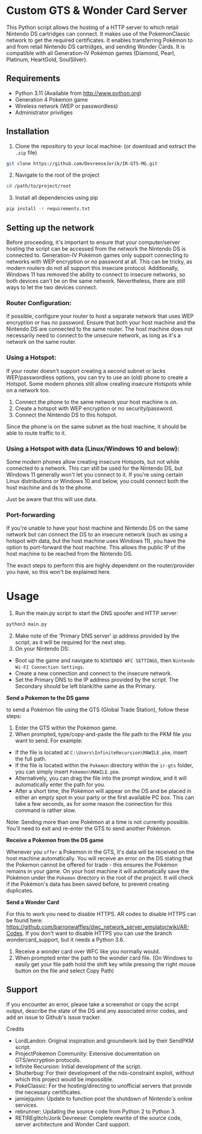 # Custom GTS & Wonder Card Server

This Python script allows the hosting of a HTTP server to which retail Nintendo DS cartridges can connect. It makes use of the PokemonClassic network to get the required certificates. It enables transferring Pokémon to and from retail Nintendo DS cartridges, and sending Wonder Cards. It is compatible with all Generation-IV Pokémon games (Diamond, Pearl, Platinum, HeartGold, SoulSilver).

## Requirements

- Python 3.11 (Available from http://www.python.org)
- Generation 4 Pokemon game
- Wireless network (WEP or passwordless)
- Administrator priviliges

## Installation

1. Clone the repository to your local machine: (or download and extract the `.zip` file)
```bash
git clone https://github.com/DevreeseJorik/IR-GTS-MG.git
```
2. Navigate to the root of the project
```bash
cd /path/to/project/root
```
3. Install all dependencies using pip
```bash
pip install -r requirements.txt
```

## Setting up the network

Before proceeding, it's important to ensure that your computer/server hosting the script can be accessed from the network the Nintendo DS is connected to. Generation-IV Pokémon games only support connecting to networks with WEP encryption or no password at all. This can be tricky, as modern routers do not all support this insecure protocol.
Additionally, Windows 11 has removed the ability to connect to insecure networks, so both devices can't be on the 
same network. Nevertheless, there are still ways to let the two devices connect.

### Router Configuration:

If possible, configure your router to host a separate network that uses WEP encryption or has no password.
Ensure that both your host machine and the Nintendo DS are connected to the same router. The host machine
does not necessarily need to connect to the unsecure network, as long as it's a network on the same router.

### Using a Hotspot:

If your router doesn't support creating a second subnet or lacks WEP/passwordless options, you can try to use an (old) phone to create a Hotspot. Some modern phones still allow creating insecure Hotspots while on a network too.

1. Connect the phone to the same network your host machine is on.
2. Create a hotspot with WEP encryption or no security/password.
3. Connect the Nintendo DS to this hotspot.

Since the phone is on the same subnet as the host machine, it should be able to route traffic to it.

### Using a Hotspot with data (Linux/Windows 10 and below):

Some modern phones allow creating insecure Hotspots, but not while connected to a network. This can still
be used for the Nintendo DS, but Windows 11 generally won't let you connect to it. If you're using certain
Linux distributions or Windows 10 and below, you could connect both the host machine and ds to the phone.

Just be aware that this will use data.

### Port-forwarding

If you're unable to have your host machine and Nintendo DS on the same network but can connect the DS to an insecure network (such as using a hotspot with data, but the host machine uses Windows 11), you have the option to port-forward the host machine. This allows the public IP of the host machine to be reached from the Nintendo DS.

The exact steps to perform this are highly dependent on the router/provider you have, so this won't be explained here.

# Usage

1. Run the main.py script to start the DNS spoofer and HTTP server:
```bash
python3 main.py
```
2. Make note of the 'Primary DNS server' ip address provided by the script, as it will be required for the next step.
3. On your Nintendo DS:
- Boot up the game and navigate to `NINTENDO WFC SETTINGS`, then `Nintendo Wi-FI Connection Settings`.
- Create a new connection and connect to the insecure network.
- Set the Primary DNS to the IP address provided by the script. The Secondary should be left blank/the same as the Primary.

**Send a Pokemon to the DS game**

to send a Pokémon file using the GTS (Global Trade Station), follow these steps:

1. Enter the GTS within the Pokémon game.
2. When prompted, type/copy-and-paste the file path to the PKM file you want to send. For example:
- If the file is located at `C:\Users\InfiniteRecursion\MAWILE.pkm`, insert the full path.
- If the file is located within the `Pokemon` directory within the `ir-gts` folder, you can simply insert `Pokemon\MAWILE.pkm`.
- Alternatively, you can drag the file into the prompt window, and it will automatically enter the path for you.
- After a short time, the Pokémon will appear on the DS and be placed in either an empty spot in your party or the first available PC box. This can take a few seconds, as for some reason the connection for this command is rather slow.

Note: Sending more than one Pokémon at a time is not currently possible. You'll need to exit and re-enter the GTS to send another Pokémon.

**Receive a Pokemon from the DS game**

Whenever you `offer` a Pokemon in the GTS, it's data will be received  on the host machine automatically. You will receive an error on the DS stating that the Pokemon cannot be offered for trade - this ensures the Pokémon remains in your game. On your host machine it will automatically save the Pokémon under the `Pokemon` directory in the root of the project. It will check if the Pokémon's data has been saved before, to prevent creating duplicates.

**Send a Wonder Card**

For this to work you need to disable HTTPS. AR codes to disable HTTPS can be found here: https://github.com/barronwaffles/dwc_network_server_emulator/wiki/AR-Codes. If you don't want to disable HTTPS you can use the branch wondercard_support, but it needs a Python 3.6.
1. Receive a wonder card over WFC like you normally would.
2. When prompted enter the path to the wonder card file. (On Windows to easily get your file path hold the shift key while pressing the right mouse button on the file and select Copy Path)

## Support

If you encounter an error, please take a screenshot or copy the script output, describe the state of the DS and any associated error codes, and add an issue to Github's issue tracker.


Credits
- LordLandon: Original inspiration and groundwork laid by their SendPKM script.
- ProjectPokemon Community: Extensive documentation on GTS/encryption protocols.
- Infinite Recursion: Initial development of the script.
- Shutterbug: For their development of the nds-constraint exploit, without which this project would be impossible.
- PokeClassic: For the hosting/directing to unofficial servers
that provide the necessary certificates.
- jamiejquinn: Update to function post the shutdown of Nintendo's online services.
- rebrunner: Updating the source code from Python 2 to Python 3.
- RETIREglitch/Jorik Devreese: Complete rewrite of the source code, server architecture and Wonder Card support.
